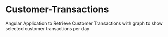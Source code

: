 # Customer-Transactions
Angular Application to Retrieve Customer Transactions with graph to show selected customer transactions per day
